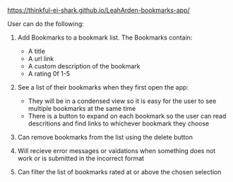 
https://thinkful-ei-shark.github.io/LeahArden-bookmarks-app/


User can do the following:

1) Add Bookmarks to a bookmark list. The Bookmarks contain:
    - A title
    - A url link
    - A custom description of the bookmark
    - A rating 0f 1-5

2) See a list of their bookmarks when they first open the app:
    - They will be in a condensed view so it is easy for the user
        to see multiple bookmarks at the same time
    - There is a button to expand on each bookmark so the user can 
        read descritions and find links to whichever bookmark they choose 

3) Can remove bookmarks from the list using the delete button

4) Will recieve error messages or vaidations when something does not work 
    or is submitted in the incorrect format

5) Can filter the list of bookmarks rated at or above the chosen selection
